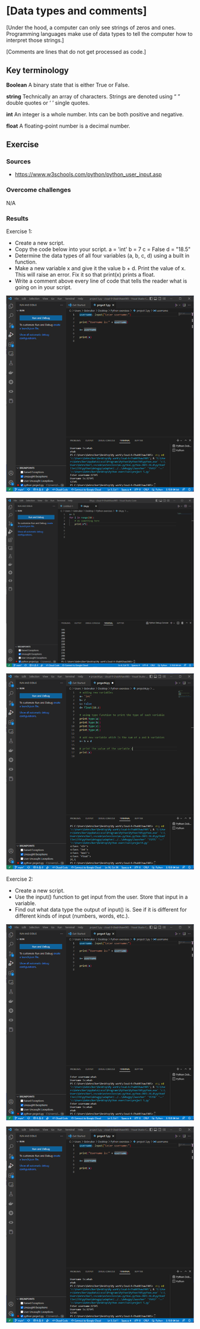 # [Data types and comments]
[Under the hood, a computer can only see strings of zeros and ones. Programming languages make use of data types to tell the computer how to interpret those strings.]

[Comments are lines that do not get processed as code.]

## Key terminology
**Boolean**
A binary state that is either True or False.

**string**
Technically an array of characters. Strings are denoted using “ ” double quotes or ‘ ’ single quotes.

**int**
An integer is a whole number. Ints can be both positive and negative.

**float**
A floating-point number is a decimal number.


## Exercise
### Sources
- https://www.w3schools.com/python/python_user_input.asp



### Overcome challenges
N/A

### Results
Exercise 1:
* Create a new script.
* Copy the code below into your script.
    a = 'int'
    b = 7
    c = False
    d = "18.5"
* Determine the data types of all four variables (a, b, c, d) using a built in function.
* Make a new variable x and give it the value b + d. Print the value of x. This will raise an error. Fix it so that print(x) prints a float.
* Write a comment above every line of code that tells the reader what is going on in your script.

![Creating the variables](https://github.com/Techgrounds-Cloud-9/cloud-9-EhabRihawi985/blob/main/00_includes/Python/Exercise%203-02.png)

![Variable x is created](https://github.com/Techgrounds-Cloud-9/cloud-9-EhabRihawi985/blob/main/00_includes/Python/Exercise%202-03.png)

![Comments are added](https://github.com/Techgrounds-Cloud-9/cloud-9-EhabRihawi985/blob/main/00_includes/Python/Exercise%203-03.png)

Exercise 2:
* Create a new script.
* Use the input() function to get input from the user. Store that input in a variable.
* Find out what data type the output of input() is. See if it is different for different kinds of input (numbers, words, etc.).

![Input function](https://github.com/Techgrounds-Cloud-9/cloud-9-EhabRihawi985/blob/main/00_includes/Python/Exercise%204-03.png)

![Input function 2](https://github.com/Techgrounds-Cloud-9/cloud-9-EhabRihawi985/blob/main/00_includes/Python/Exercise%205-03.png)
